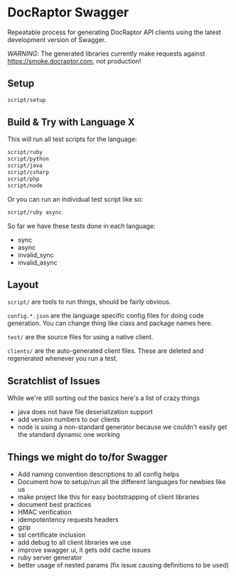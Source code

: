 # DocRaptor Swagger

Repeatable process for generating DocRaptor API clients using the latest development version of Swagger.

*WARNING*: The generated libraries currently make requests against https://smoke.docraptor.com, not production!

## Setup

```sh
script/setup
```

## Build & Try with Language X

This will run all test scripts for the language:

```sh
script/ruby
script/python
script/java
script/csharp
script/php
script/node
```

Or you can run an individual test script like so:

```sh
script/ruby async
```

So far we have these tests done in each language:
- sync
- async
- invalid_sync
- invalid_async

## Layout

`script/` are tools to run things, should be fairly obvious.

`config.*.json` are the language specific config files for doing code generation. You can change thing like class and package names here.

`test/` are the source files for using a native client.

`clients/` are the auto-generated client files. These are deleted and regenerated whenever you run a test.

## Scratchlist of Issues
While we're still sorting out the basics here's a list of crazy things
- java does not have file deserialization support
- add version numbers to our clients
- node is using a non-standard generator because we couldn't easily get the standard dynamic one working

## Things we might do to/for Swagger
* Add naming convention descriptions to all config helps
* Document how to setup/run all the different languages for newbies like us
* make project like this for easy bootstrapping of client libraries
* document best practices
* HMAC verification
* idempotentency requests headers
* gzip
* ssl certificate inclusion
* add debug to all client libraries we use
* improve swagger ui, it gets odd cache issues
* ruby server generator
* better usage of nested params (fix issue causing definitions to be used)
